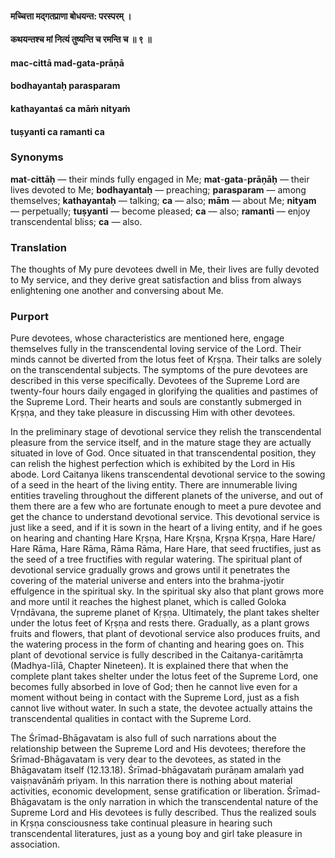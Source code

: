 #### मच्चित्ता मद्गतप्राणा बोधयन्त: परस्परम् ।
#### कथयन्तश्च मां नित्यं तुष्यन्ति च रमन्ति च ॥ ९ ॥

#### mac-cittā mad-gata-prāṇā
#### bodhayantaḥ parasparam
#### kathayantaś ca māṁ nityaṁ
#### tuṣyanti ca ramanti ca

### Synonyms

**mat**-**cittāḥ** — their minds fully engaged in Me; **mat**-**gata**-**prāṇāḥ** — their lives devoted to Me; **bodhayantaḥ** — preaching; **parasparam** — among themselves; **kathayantaḥ** — talking; **ca** — also; **mām** — about Me; **nityam** — perpetually; **tuṣyanti** — become pleased; **ca** — also; **ramanti** — enjoy transcendental bliss; **ca** — also.

### Translation

The thoughts of My pure devotees dwell in Me, their lives are fully devoted to My service, and they derive great satisfaction and bliss from always enlightening one another and conversing about Me.

### Purport

Pure devotees, whose characteristics are mentioned here, engage themselves fully in the transcendental loving service of the Lord. Their minds cannot be diverted from the lotus feet of Kṛṣṇa. Their talks are solely on the transcendental subjects. The symptoms of the pure devotees are described in this verse specifically. Devotees of the Supreme Lord are twenty-four hours daily engaged in glorifying the qualities and pastimes of the Supreme Lord. Their hearts and souls are constantly submerged in Kṛṣṇa, and they take pleasure in discussing Him with other devotees.

In the preliminary stage of devotional service they relish the transcendental pleasure from the service itself, and in the mature stage they are actually situated in love of God. Once situated in that transcendental position, they can relish the highest perfection which is exhibited by the Lord in His abode. Lord Caitanya likens transcendental devotional service to the sowing of a seed in the heart of the living entity. There are innumerable living entities traveling throughout the different planets of the universe, and out of them there are a few who are fortunate enough to meet a pure devotee and get the chance to understand devotional service. This devotional service is just like a seed, and if it is sown in the heart of a living entity, and if he goes on hearing and chanting Hare Kṛṣṇa, Hare Kṛṣṇa, Kṛṣṇa Kṛṣṇa, Hare Hare/ Hare Rāma, Hare Rāma, Rāma Rāma, Hare Hare, that seed fructifies, just as the seed of a tree fructifies with regular watering. The spiritual plant of devotional service gradually grows and grows until it penetrates the covering of the material universe and enters into the brahma-jyotir effulgence in the spiritual sky. In the spiritual sky also that plant grows more and more until it reaches the highest planet, which is called Goloka Vṛndāvana, the supreme planet of Kṛṣṇa. Ultimately, the plant takes shelter under the lotus feet of Kṛṣṇa and rests there. Gradually, as a plant grows fruits and flowers, that plant of devotional service also produces fruits, and the watering process in the form of chanting and hearing goes on. This plant of devotional service is fully described in the Caitanya-caritāmṛta (Madhya-līlā, Chapter Nineteen). It is explained there that when the complete plant takes shelter under the lotus feet of the Supreme Lord, one becomes fully absorbed in love of God; then he cannot live even for a moment without being in contact with the Supreme Lord, just as a fish cannot live without water. In such a state, the devotee actually attains the transcendental qualities in contact with the Supreme Lord.

The Śrīmad-Bhāgavatam is also full of such narrations about the relationship between the Supreme Lord and His devotees; therefore the Śrīmad-Bhāgavatam is very dear to the devotees, as stated in the Bhāgavatam itself (12.13.18). Śrīmad-bhāgavataṁ purāṇam amalaṁ yad vaiṣṇavānāṁ priyam. In this narration there is nothing about material activities, economic development, sense gratification or liberation. Śrīmad-Bhāgavatam is the only narration in which the transcendental nature of the Supreme Lord and His devotees is fully described. Thus the realized souls in Kṛṣṇa consciousness take continual pleasure in hearing such transcendental literatures, just as a young boy and girl take pleasure in association.